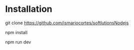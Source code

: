# Installation


git clone https://github.com/ismariocortes/softlutionsNodejs

npm install

npm run dev
